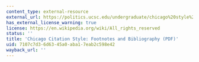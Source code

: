```yaml
---
content_type: external-resource
external_url: https://politics.ucsc.edu/undergraduate/chicago%20style%20guide.pdf
has_external_license_warning: true
license: https://en.wikipedia.org/wiki/All_rights_reserved
status: ''
title: 'Chicago Citation Style: Footnotes and Bibliography (PDF)'
uid: 7107c7d3-6d63-45a0-aba1-7eab2c598e42
wayback_url: ''
---
```

